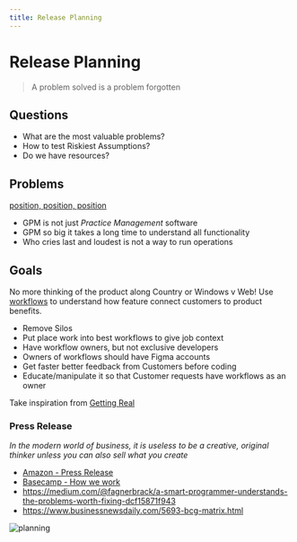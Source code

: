 ```yaml
---
title: Release Planning
---
```


# Release Planning

> A problem solved is a problem forgotten

## Questions

- What are the most valuable problems?
- How to test Riskiest Assumptions?
- Do we have resources?

## Problems

[position, position, position](https://www.youtube.com/watch?v=blTNLVuRU6k)

- GPM is not just _Practice Management_ software
- GPM so big it takes a long time to understand all functionality
- Who cries last and loudest is not a way to run operations

## Goals

No more thinking of the product along Country or Windows v Web! Use [workflows](https://www.intercom.com/blog/using-job-stories-design-features-ui-ux/) to understand how feature connect customers to product benefits.

- Remove Silos
- Put place work into best workflows to give job context
- Have workflow owners, but not exclusive developers
- Owners of workflows should have Figma accounts
- Get faster better feedback from Customers before coding
- Educate/manipulate it so that Customer requests have workflows as an owner

Take inspiration from [Getting Real](https://www.youtube.com/channel/UCdx5Dk3EWTe2i8YDA7bfl6g/playlists)

### Press Release

_In the modern world of business, it is useless to be a creative, original thinker unless you can also sell what you create_

- [Amazon - Press Release](http://the-amazon-way.com/blog/amazon-future-press-release/)
- [Basecamp - How we work](https://www.youtube.com/watch?v=ATpJBeuknaQ)
- https://medium.com/@fagnerbrack/a-smart-programmer-understands-the-problems-worth-fixing-dcf15871f943
- https://www.businessnewsdaily.com/5693-bcg-matrix.html

![planning](https://drive.google.com/uc?id=1Ngx7-hTRde74rJyKvXjnn_Ww0Dww-0xF)
